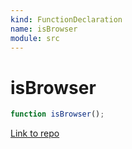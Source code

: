 ```yaml
---
kind: FunctionDeclaration
name: isBrowser
module: src
---
```


# isBrowser

```ts
function isBrowser();
```

[Link to repo](https://github.com/ngneat/transloco/blob/master/projects/ngneat/transloco/src/lib/helpers.ts#L85-L87)
